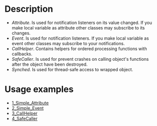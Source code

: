 # Description
- *Attribute*. Is used for notification listeners on its value changed. If you make local variable as attribute other classes may subscribe to its changes.
- *Event*. Is used for notification listeners. If you make local variable as event other classes may subscribe to your notifications.
- *CallHelper*. Contains helpers for ordered processing functions with callbacks.
- *SafeCaller*. Is used for prevent crashes on calling object's functions after the object have been destroyed.
- *Synched*. Is used for thread-safe access to wrapped object.

# Usage examples
* [1_Simple_Attribute](https://github.com/darkessence87/psi-comm/blob/master/psi/examples/1_Simple_Attribute/EntryPoint.cpp)
* [2_Simple_Event](https://github.com/darkessence87/psi-comm/blob/master/psi/examples/2_Simple_Event/EntryPoint.cpp)
* [3_CallHelper](https://github.com/darkessence87/psi-comm/blob/master/psi/examples/3_CallHelper/EntryPoint.cpp)
* [4_SafeCaller](https://github.com/darkessence87/psi-comm/blob/master/psi/examples/4_SafeCaller/EntryPoint.cpp)

